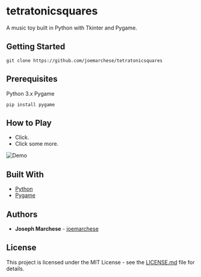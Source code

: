 # tetratonicsquares
A music toy built in Python with Tkinter and Pygame.

## Getting Started

```
git clone https://github.com/joemarchese/tetratonicsquares
```

## Prerequisites
Python 3.x
Pygame
```
pip install pygame
```

## How to Play
* Click.
* Click some more.

![Demo](https://github.com/joemarchese/tetratonicsquares/blob/master/tetratonicsquaresgif.gif?raw=true "Demo")

## Built With

* [Python](https://www.python.org/)
* [Pygame](https://www.pygame.org/)

## Authors

* **Joseph Marchese** - [joemarchese](https://github.com/joemarchese)

## License

This project is licensed under the MIT License - see the [LICENSE.md](LICENSE) file for details.
